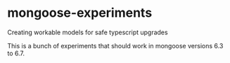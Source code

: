 # mongoose-experiments
Creating workable models for safe typescript upgrades

This is a bunch of experiments that should work in mongoose versions 6.3 to 6.7.
